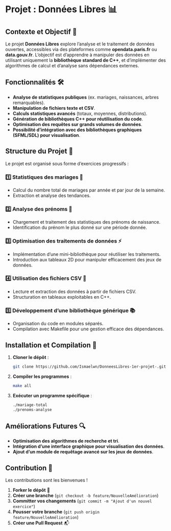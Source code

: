 # Projet : Données Libres 📊

## Contexte et Objectif 🎯

Le projet **Données Libres** explore l’analyse et le traitement de données ouvertes, accessibles via des plateformes comme **opendata.paris.fr** ou **data.gouv.fr**. L’objectif est d’apprendre à manipuler des données en utilisant uniquement la **bibliothèque standard de C++**, et d’implémenter des algorithmes de calcul et d’analyse sans dépendances externes.

## Fonctionnalités 🛠️

- **Analyse de statistiques publiques** (ex. mariages, naissances, arbres remarquables).
- **Manipulation de fichiers texte et CSV**.
- **Calculs statistiques avancés** (totaux, moyennes, distributions).
- **Génération de bibliothèques C++ pour réutilisation du code**.
- **Optimisation des requêtes sur grands volumes de données**.
- **Possibilité d’intégration avec des bibliothèques graphiques (SFML/SDL) pour visualisation**.

## Structure du Projet 📂

Le projet est organisé sous forme d’exercices progressifs :

### 1️⃣ **Statistiques des mariages** 💍
- Calcul du nombre total de mariages par année et par jour de la semaine.
- Extraction et analyse des tendances.

### 2️⃣ **Analyse des prénoms** 👶
- Chargement et traitement des statistiques des prénoms de naissance.
- Identification du prénom le plus donné sur une période donnée.

### 3️⃣ **Optimisation des traitements de données** ⚡
- Implémentation d’une mini-bibliothèque pour réutiliser les traitements.
- Introduction aux tableaux 2D pour manipuler efficacement des jeux de données.

### 4️⃣ **Utilisation des fichiers CSV** 📑
- Lecture et extraction des données à partir de fichiers CSV.
- Structuration en tableaux exploitables en C++.

### 5️⃣ **Développement d’une bibliothèque générique** 📚
- Organisation du code en modules séparés.
- Compilation avec Makefile pour une gestion efficace des dépendances.

## Installation et Compilation 🚀

1. **Cloner le dépôt** :
   ```bash
   git clone https://github.com/Ismaelwn/DonneesLibres-1er-projet-.git
   ```
2. **Compiler les programmes** :
   ```bash
   make all
   ```
3. **Exécuter un programme spécifique** :
   ```bash
   ./mariage-total
   ./prenoms-analyse
   ```

## Améliorations Futures 🔍

- **Optimisation des algorithmes de recherche et tri**.
- **Intégration d’une interface graphique pour visualisation des données**.
- **Ajout d’un module de requêtage avancé sur les jeux de données**.

## Contribution 🤝

Les contributions sont les bienvenues !

1. **Forker le dépôt** 📌
2. **Créer une branche** (`git checkout -b feature/NouvelleAmélioration`)
3. **Committer vos changements** (`git commit -m "Ajout d'un nouvel exercice"`)
4. **Pousser votre branche** (`git push origin feature/NouvelleAmélioration`)
5. **Créer une Pull Request** 📬



